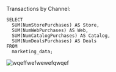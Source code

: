 
Transactions by Channel:

```
SELECT 
  SUM(NumStorePurchases) AS Store, 
  SUM(NumWebPurchases) AS Web, 
  SUM(NumCatalogPurchases) AS Catalog, 
  SUM(NumDealsPurchases) AS Deals 
FROM 
  marketing_data;

```
![wqeffwefwewefqwqef](https://github.com/mfernandezcean/Marketing_Campaign_Results/assets/105746149/06e28f81-b162-4180-a886-83ce9bdf4c6a)




